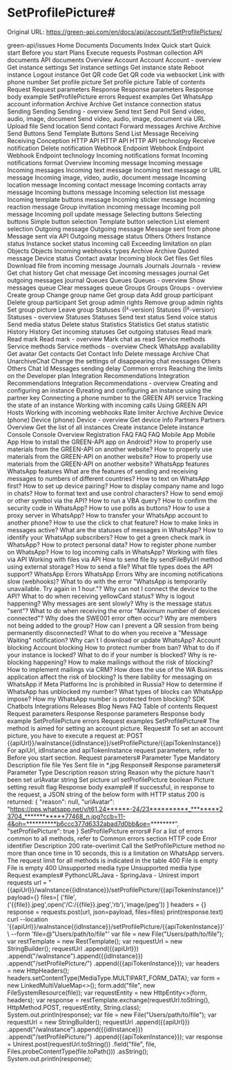 # SetProfilePicture#

Original URL: https://green-api.com/en/docs/api/account/SetProfilePicture/

green-api/issues Home Documents Documents Index Quick start Quick start Before you start Plans Execute requests Postman collection API documents API documents Overview Account Account Account - overview Get instance settings Set instance settings Get instance state Reboot instance Logout instance Get QR code Get QR code via websocket Link with phone number Set profile picture Set profile picture Table of contents Request Request parameters Response Response parameters Response body example SetProfilePicture errors Request examples Get WhatsApp account information Archive Archive Get instance connection status Sending Sending Sending - overview Send text Send Poll Send video, audio, image, document Send video, audio, image, document via URL Upload file Send location Send contact Forward messages Archive Archive Send Buttons Send Template Buttons Send List Message Receiving Receiving Conception HTTP API HTTP API HTTP API technology Receive notification Delete notification Webhook Endpoint Webhook Endpoint Webhook Endpoint technology Incoming notifications format Incoming notifications format Overview Incoming message Incoming message Incoming messages Incoming text message Incoming text message or URL message Incoming image, video, audio, document message Incoming location message Incoming contact message Incoming contacts array message Incoming buttons message Incoming selection list message Incoming template buttons message Incoming sticker message Incoming reaction message Group invitation incoming message Incoming poll message Incoming poll update message Selecting buttons Selecting buttons Simple button selection Template button selection List element selection Outgoing message Outgoing message Message sent from phone Message sent via API Outgoing message status Others Others Instance status Instance socket status Incoming call Exceeding limitation on plan Objects Objects Incoming webhooks types Archive Archive Quoted message Device status Contact avatar Incoming block Get files Get files Download file from incoming message Journals Journals Journals - review Get chat history Get chat message Get incoming messages journal Get outgoing messages journal Queues Queues Queues - overview Show messages queue Clear messages queue Groups Groups Groups - overview Create group Change group name Get group data Add group participant Delete group participant Set group admin rights Remove group admin rights Set group picture Leave group Statuses (Î²-version) Statuses (Î²-version) Statuses - overview Statuses Statuses Send text status Send voice status Send media status Delete status Statistics Statistics Get status statistic History History Get incoming statuses Get outgoing statuses Read mark Read mark Read mark - overview Mark chat as read Service methods Service methods Service methods - overview Check WhatsApp availability Get avatar Get contacts Get Contact Info Delete message Archive Chat UnarchiveChat Change the settings of disappearing chat messages Others Others Chat Id Messages sending delay Common errors Reaching the limits on the Developer plan Integration Recommendations Integration Recommendations Integration Recommendations - overview Creating and configuring an instance Ð¡reating and configuring an instance using the partner key Connecting a phone number to the GREEN API service Tracking the state of an instance Working with incoming calls Using GREEN API Hosts Working with incoming webhooks Rate limiter Archive Archive Device (phone) Device (phone) Device - overview Get device info Partners Partners Overview Get the list of all instances Create instance Delete instance Console Console Overview Registration FAQ FAQ FAQ Mobile App Mobile App How to install the GREEN-API app on Android? How to properly use materials from the GREEN-API on another website? How to properly use materials from the GREEN-API on another website? How to properly use materials from the GREEN-API on another website? WhatsApp features WhatsApp features What are the features of sending and receiving messages to numbers of different countries? How to text on WhatsApp first? How to set up device pairing? How to display company name and logo in chats? How to format text and use control characters? How to send emoji or other symbol via the API? How to run a VBA query? How to confirm the security code in WhatsApp? How to use polls as buttons? How to use a proxy server in WhatsApp? How to transfer your WhatsApp account to another phone? How to use the click to chat feature? How to make links in messages active? What are the statuses of messages in WhatsApp? How to identify your WhatsApp subscribers? How to get a green check mark in WhatsApp? How to protect personal data? How to register phone number on WhatsApp? How to log incoming calls in WhatsApp? Working with files via API Working with files via API How to send file by sendFileByUrl method using external storage? How to send a file? What file types does the API support? WhatsApp Errors WhatsApp Errors Why are incoming notifications slow (webhooks)? What to do with the error "WhatsApp is temporarily unavailable. Try again in 1 hour."? Why can not I connect the device to the API? What to do when receiving yellowCard status? Why is logout happening? Why messages are sent slowly? Why is the message status "sent"? What to do when receiving the error "Maximum number of devices connected"? Why does the SWE001 error often occur? Why are members not being added to the group? How can I prevent a QR session from being permanently disconnected? What to do when you receive a "Message Waiting" notification? Why can`t I download or update WhatsApp? Account blocking Account blocking How to protect number from ban? What to do if your instance is locked? What to do if your number is blocked? Why is re-blocking happening? How to make mailings without the risk of blocking? How to implement mailings via CRM? How does the use of the WA Business application affect the risk of blocking? Is there liability for messaging on WhatsApp if Meta Platforms Inc is prohibited in Russia? How to determine if WhatsApp has unblocked my number? What types of blocks can WhatsApp impose? How my WhatsApp number is protected from blocking? SDK Chatbots Integrations Releases Blog News FAQ Table of contents Request Request parameters Response Response parameters Response body example SetProfilePicture errors Request examples SetProfilePicture# The method is aimed for setting an account picture. Request# To set an account picture, you have to execute a request at: POST {{apiUrl}}/waInstance{{idInstance}}/setProfilePicture/{{apiTokenInstance}} For apiUrl, idInstance and apiTokenInstance request parameters, refer to Before you start section. Request parameters# Parameter Type Mandatory Description file file Yes Sent file in *.jpg Response# Response parameters# Parameter Type Description reason string Reason why the picture hasn't been set urlAvatar string Set picture url setProfilePicture boolean Picture setting result flag Response body example# If successful, in response to the request, a JSON string of the below form with HTTP status 200 is returned: { "reason": null, "urlAvatar": "https://pps.whatsapp.net/v/t61.24******-24/23**********_********23704_************77468_n.jpg?ccb=11-4&oh=**********b6ccc377d6332abad7d0bb&oe=********", "setProfilePicture": true } SetProfilePicture errors# For a list of errors common to all methods, refer to Common errors section HTTP code Error identifier Description 200 rate-overlimit Call the SetProfilePicture method no more than once time in 10 seconds, this is a limitation on WhatsApp servers. The request limit for all methods is indicated in the table 400 File is empty File is empty 400 Unsupported media type Unsupported media type Request examples# PythoncURLJava - SpringJava - Unirest import requests url = "{{apiUrl}}/waInstance{{idInstance}}/setProfilePicture/{{apiTokenInstance}}" payload={} files=[ ('file',('{{file}}.jpeg',open('/C:/{{file}}.jpeg','rb'),'image/jpeg')) ] headers = {} response = requests.post(url, json=payload, files=files) print(response.text) curl --location '{{apiUrl}}/waInstance{{idInstance}}/setProfilePicture/{{apiTokenInstance}}' \ --form 'file=@"Users/path/to/file"' var file = new File("Users/path/to/file"); var restTemplate = new RestTemplate(); var requestUrl = new StringBuilder(); requestUrl .append({{apiUrl}}) .append("/waInstance").append({{idInstance}}) .append("/setProfilePicture/") .append({{apiTokenInstance}}); var headers = new HttpHeaders(); headers.setContentType(MediaType.MULTIPART_FORM_DATA); var form = new LinkedMultiValueMap<>(); form.add("file", new FileSystemResource(file)); var requestEntity = new HttpEntity<>(form, headers); var response = restTemplate.exchange(requestUrl.toString(), HttpMethod.POST, requestEntity, String.class); System.out.println(response); var file = new File("Users/path/to/file"); var requestUrl = new StringBuilder(); requestUrl .append({{apiUrl}}) .append("/waInstance").append({{idInstance}}) .append("/setProfilePicture/") .append({{apiTokenInstance}}); var response = Unirest.post(requestUrl.toString()) .field("file", file, Files.probeContentType(file.toPath())) .asString(); System.out.println(response);